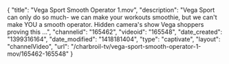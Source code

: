 {
    "title": "Vega Sport Smooth Operator 1.mov",
    "description": "Vega Sport can only do so much- we can make your workouts smoothie, but we can't make YOU a smooth operator. Hidden camera's show Vega shoppers proving this ...",
    "channelid": "165462",
    "videoid": "165548",
    "date_created": "1399316164",
    "date_modified": "1418181404",
    "type": "captivate",
    "layout": "channelVideo",
    "url": "\/charbroil-tv\/vega-sport-smooth-operator-1-mov\/165462-165548"
}